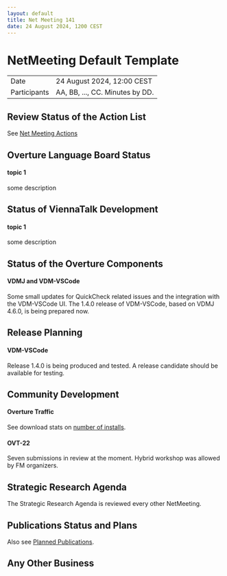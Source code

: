 ```yaml
---
layout: default
title: Net Meeting 141
date: 24 August 2024, 1200 CEST
---
```


<script src="https://code.jquery.com/jquery-1.11.1.min.js">
</script>
<script src="/javascripts/edit.js"></script>
<script>setEditButonNm();</script>

# NetMeeting Default Template

|||
|---|---|
| Date | 24 August 2024, 12:00 CEST |
| Participants | AA, BB, ..., CC.  Minutes by DD. |


## Review Status of the Action List

See [Net Meeting Actions](https://github.com/overturetool/overturetool.github.io/issues?q=is%3Aopen+is%3Aissue+label%3A%22action+net-meeting%22)


## Overture Language Board Status

#### topic 1

some description

## Status of ViennaTalk Development

#### topic 1

some description

##  Status of the Overture Components

#### VDMJ and VDM-VSCode

Some small updates for QuickCheck related issues and the integration with the VDM-VSCode UI. The 1.4.0 release of VDM-VSCode, based on VDMJ 4.6.0, is being prepared now.

##  Release Planning

#### VDM-VSCode

Release 1.4.0 is being produced and tested. A release candidate should be available for testing.


##  Community Development

#### Overture Traffic

See download stats on [number of installs](https://marketplace.visualstudio.com/items?itemName=overturetool.vdm-vscode).

#### OVT-22 

Seven submissions in review at the moment. Hybrid workshop was allowed by FM organizers. 


##  Strategic Research Agenda

The Strategic Research Agenda is reviewed every other NetMeeting.


##  Publications Status and Plans

Also see [Planned Publications](https://www.overturetool.org/publications/PlannedPublications.html).




##  Any Other Business

<div id="edit_page_div"></div>
